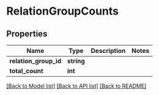 # RelationGroupCounts

## Properties
Name | Type | Description | Notes
------------ | ------------- | ------------- | -------------
**relation_group_id** | **string** |  | 
**total_count** | **int** |  | 

[[Back to Model list]](../README.md#documentation-for-models) [[Back to API list]](../README.md#documentation-for-api-endpoints) [[Back to README]](../README.md)


